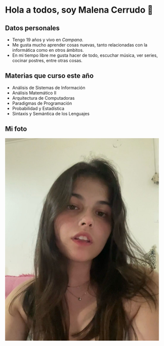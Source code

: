 # Hola a todos, soy Malena Cerrudo 👋

## Datos personales
- Tengo 19 años y vivo en *Campana*.
- Me gusta mucho aprender cosas nuevas, tanto relacionadas con la informática como en otros ámbitos.
- En mi tiempo libre me gusta hacer de todo, escuchar música, ver series, cocinar postres, entre otras cosas.

## Materias que curso este año
- Análisis de Sistemas de Información
- Análisis Matemático II
- Arquitectura de Computadoras
- Paradigmas de Programación
- Probabilidad y Estadística
- Sintaxis y Semántica de los Lenguajes

## Mi foto
![Foto](IMG-20250322-WA0016.jpg)